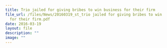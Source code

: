 ```yaml
---
title: Trio jailed for giving bribes to win business for their firm
file_url: /files/News/20160319_st_trio jailed for giving bribes to win business
  for their firm.pdf
date: 2016-03-19
layout: file
description: ""
image: ""
---
```

